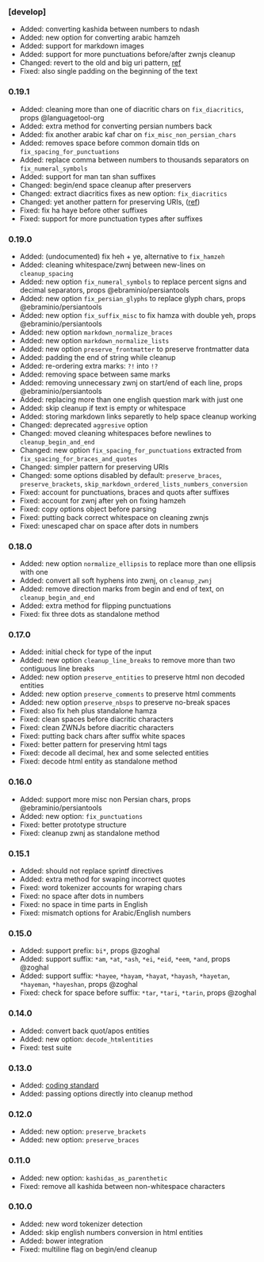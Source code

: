 ### [develop]
- Added: converting kashida between numbers to ndash
- Added: new option for converting arabic hamzeh
- Added: support for markdown images
- Added: support for more punctuations before/after zwnjs cleanup
- Changed: revert to the old and big uri pattern, [ref](https://github.com/jhermsmeier/uri.regex)
- Fixed: also single padding on the beginning of the text

### 0.19.1
- Added: cleaning more than one of diacritic chars on `fix_diacritics`, props @languagetool-org
- Added: extra method for converting persian numbers back
- Added: fix another arabic kaf char on `fix_misc_non_persian_chars`
- Added: removes space before common domain tlds on `fix_spacing_for_punctuations`
- Added: replace comma between numbers to thousands separators on `fix_numeral_symbols`
- Added: support for man tan shan suffixes
- Changed: begin/end space cleanup after preservers
- Changed: extract diacritics fixes as new option: `fix_diacritics`
- Changed: yet another pattern for preserving URIs, ([ref](https://stackoverflow.com/a/6927878/))
- Fixed: fix ha haye before other suffixes
- Fixed: support for more punctuation types after suffixes

### 0.19.0
- Added: (undocumented) fix heh + ye, alternative to `fix_hamzeh`
- Added: cleaning whitespace/zwnj between new-lines on `cleanup_spacing`
- Added: new option `fix_numeral_symbols` to replace percent signs and decimal separators, props @ebraminio/persiantools
- Added: new option `fix_persian_glyphs` to replace glyph chars, props @ebraminio/persiantools
- Added: new option `fix_suffix_misc` to fix hamza with double yeh, props @ebraminio/persiantools
- Added: new option `markdown_normalize_braces`
- Added: new option `markdown_normalize_lists`
- Added: new option `preserve_frontmatter` to preserve frontmatter data
- Added: padding the end of string while cleanup
- Added: re-ordering extra marks: `?!` into `!?`
- Added: removing space between same marks
- Added: removing unnecessary zwnj on start/end of each line, props @ebraminio/persiantools
- Added: replacing more than one english question mark with just one
- Added: skip cleanup if text is empty or whitespace
- Added: storing markdown links separetly to help space cleanup working
- Changed: deprecated `aggresive` option
- Changed: moved cleaning whitespaces before newlines to `cleanup_begin_and_end`
- Changed: new option `fix_spacing_for_punctuations` extracted from `fix_spacing_for_braces_and_quotes`
- Changed: simpler pattern for preserving URIs
- Changed: some options disabled by default: `preserve_braces`, `preserve_brackets`, `skip_markdown_ordered_lists_numbers_conversion`
- Fixed: account for punctuations, braces and quots after suffixes
- Fixed: account for zwnj after yeh on fixing hamzeh
- Fixed: copy options object before parsing
- Fixed: putting back correct whitespace on cleaning zwnjs
- Fixed: unescaped char on space after dots in numbers

### 0.18.0
- Added: new option `normalize_ellipsis` to replace more than one ellipsis with one
- Added: convert all soft hyphens into zwnj, on `cleanup_zwnj`
- Added: remove direction marks from begin and end of text, on `cleanup_begin_and_end`
- Added: extra method for flipping punctuations
- Fixed: fix three dots as standalone method

### 0.17.0
- Added: initial check for type of the input
- Added: new option `cleanup_line_breaks` to remove more than two contiguous line breaks
- Added: new option `preserve_entities` to preserve html non decoded entities
- Added: new option `preserve_comments` to preserve html comments
- Added: new option `preserve_nbsps` to preserve no-break spaces
- Fixed: also fix heh plus standalone hamza
- Fixed: clean spaces before diacritic characters
- Fixed: clean ZWNJs before diacritic characters
- Fixed: putting back chars after suffix white spaces
- Fixed: better pattern for preserving html tags
- Fixed: decode all decimal, hex and some selected entities
- Fixed: decode html entity as standalone method

### 0.16.0
- Added: support more misc non Persian chars, props @ebraminio/persiantools
- Added: new option: `fix_punctuations`
- Fixed: better prototype structure
- Fixed: cleanup zwnj as standalone method

### 0.15.1
- Added: should not replace sprintf directives
- Added: extra method for swaping incorrect quotes
- Fixed: word tokenizer accounts for wraping chars
- Fixed: no space after dots in numbers
- Fixed: no space in time parts in English
- Fixed: mismatch options for Arabic/English numbers

### 0.15.0
- Added: support prefix: `bi*`, props @zoghal
- Added: support suffix: `*am`, `*at`, `*ash`, `*ei`, `*eid`, `*eem`, `*and`, props @zoghal
- Added: support suffix: `*hayee`, `*hayam`, `*hayat`, `*hayash`, `*hayetan`, `*hayeman`, `*hayeshan`, props @zoghal
- Fixed: check for space before suffix: `*tar`, `*tari`, `*tarin`, props @zoghal

### 0.14.0
- Added: convert back quot/apos entities
- Added: new option: `decode_htmlentities`
- Fixed: test suite

### 0.13.0
- Added: [coding standard](https://github.com/Flet/semistandard)
- Added: passing options directly into cleanup method

### 0.12.0
- Added: new option: `preserve_brackets`
- Added: new option: `preserve_braces`

### 0.11.0
- Added: new option: `kashidas_as_parenthetic`
- Fixed: remove all kashida between non-whitespace characters

### 0.10.0
- Added: new word tokenizer detection
- Added: skip english numbers conversion in html entities
- Added: bower integration
- Fixed: multiline flag on begin/end cleanup
